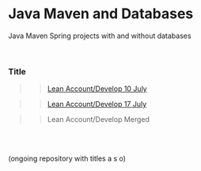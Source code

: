 # Java Maven and Databases

Java Maven Spring projects with and without databases

<br>

### Title

>>  [Lean Account/Develop 10 July](https://github.com/evajavadev/Lean_AccountDevelop10July)

>>  [Lean Account/Develop 17 July](https://github.com/evajavadev/Lean_AccountDevelop17July)

>>  Lean Account/Develop Merged 

<br>
<br>

(ongoing repository with titles a s o)
